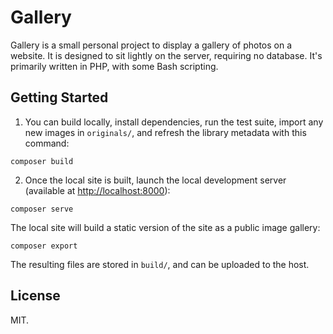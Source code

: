 # Gallery

Gallery is a small personal project to display a gallery of photos on a website. It is designed to sit lightly on the server, requiring no database. It's primarily written in PHP, with some Bash scripting.

## Getting Started

1. You can build locally, install dependencies, run the test suite, import any new images in `originals/`, and refresh the library metadata with this command:

```
composer build
```

2. Once the local site is built, launch the local development server (available at [http://localhost:8000](http://localhost:8000)):

```
composer serve
```

The local site will build a static version of the site as a public image gallery:

```
composer export
```

The resulting files are stored in `build/`, and can be uploaded to the host.

## License

MIT.
